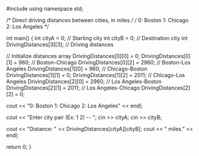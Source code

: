 #include <iostream>
using namespace std;

/* Direct driving distances between cities, in miles */
/* 0: Boston  1: Chicago  2: Los Angeles */

int main() {
   int cityA = 0;              // Starting city
   int cityB = 0;              // Destination city
   int DrivingDistances[3][3]; // Driving distances
   
   // Initialize distances array
   DrivingDistances[0][0] = 0;
   DrivingDistances[0][1] = 960;  // Boston-Chicago
   DrivingDistances[0][2] = 2960; // Boston-Los Angeles
   DrivingDistances[1][0] = 960;  // Chicago-Boston
   DrivingDistances[1][1] = 0;
   DrivingDistances[1][2] = 2011; // Chicago-Los Angeles
   DrivingDistances[2][0] = 2960; // Los Angeles-Boston
   DrivingDistances[2][1] = 2011; // Los Angeles-Chicago
   DrivingDistances[2][2] = 0;
   
   cout << "0: Boston  1: Chicago  2: Los Angeles" << endl;
   
   cout << "Enter city pair (Ex: 1 2) -- ";
   cin >> cityA;
   cin >> cityB;
   
   cout << "Distance: " << DrivingDistances[cityA][cityB];
   cout << " miles." << endl;
   
   return 0;
}
